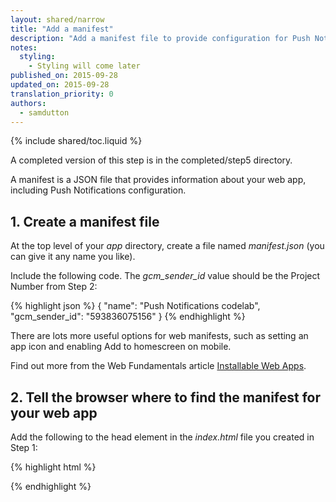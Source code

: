```yaml
---
layout: shared/narrow
title: "Add a manifest"
description: "Add a manifest file to provide configuration for Push Notifications."
notes:
  styling:
    - Styling will come later
published_on: 2015-09-28
updated_on: 2015-09-28
translation_priority: 0
authors:
  - samdutton
---
```


{% include shared/toc.liquid %}

A completed version of this step is in the completed/step5 directory.

A manifest is a JSON file that provides information about your web app, including Push Notifications configuration.

## 1. Create a manifest file

At the top level of your _app_ directory, create a file named
_manifest.json_ (you can give it any name you like).

Include the following code. The _gcm\_sender\_id_ value should be the
Project Number from Step 2:

{% highlight json %}
{
  "name": "Push Notifications codelab",
  "gcm\_sender\_id": "593836075156"
}
{% endhighlight %}

There are lots more useful options for web manifests, such as setting an app icon and enabling Add to homescreen on mobile.

Find out more from the Web Fundamentals article [Installable Web Apps](https://developers.google.com/web/updates/2014/11/Support-for-installable-web-apps-with-webapp-manifest-in-chrome-38-for-Android?hl=en).

## 2. Tell the browser where to find the manifest for your web app

Add the following to the head element in the _index.html_ file you created in
Step 1:

{% highlight html %}
<link rel="manifest" href="manifest.json">
{% endhighlight %}

